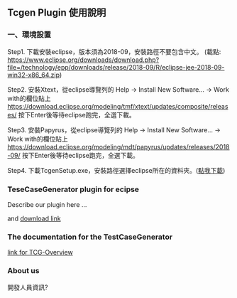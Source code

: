 ## Tcgen Plugin 使用說明


### 一、環境設置
Step1. 下載安裝eclipse，版本須為2018-09，安裝路徑不要包含中文。
(載點: https://www.eclipse.org/downloads/download.php?file=/technology/epp/downloads/release/2018-09/R/eclipse-jee-2018-09-win32-x86_64.zip)

Step2. 安裝Xtext，從eclipse導覽列的 Help -> Install New Software... -> Work with的欄位貼上 https://download.eclipse.org/modeling/tmf/xtext/updates/composite/releases/
按下Enter後等待eclipse跑完，全選下載。

Step3. 安裝Papyrus，從eclipse導覽列的 Help -> Install New Software... -> Work with的欄位貼上 https://download.eclipse.org/modeling/mdt/papyrus/updates/releases/2018-09/
按下Enter後等待eclipse跑完，全選下載。

Step4. 下載TcgenSetup.exe，安裝路徑選擇eclipse所在的資料夾。([點我下載](https://drive.google.com/open?id=1YQCuyN-neuGVMSnI0tkjJfIANZYZp-pr))


### TeseCaseGenerator plugin for ecipse 

Describe our plugin here ...

and [download link](https://drive.google.com/file/d/1xVW1HQi-bJtlM7Eb-oTmumpSmX6nj5q5/view?usp=sharing) 


### The documentation for the TestCaseGenerator

[link for TCG-Overview](https://ericf20423.github.io/CCU_PLLAB_TestCaseGenerator/TCG-Overview/)


### About us 
開發人員資訊?

